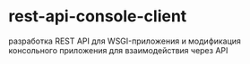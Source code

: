 # rest-api-console-client
разработка REST API для WSGI-приложения и модификация консольного приложения для взаимодействия через API

